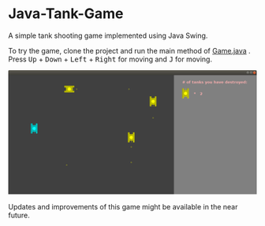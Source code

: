 # Java-Tank-Game
A simple tank shooting game implemented using Java Swing. 

To try the game, clone the project and run the main method of [Game.java](https://github.com/catherineruoxiwu/Java-Tank-Game/blob/main/src/com/catwrx/tankgame/Game.java)
. Press <kbd>Up</kbd> + <kbd>Down</kbd> + <kbd>Left</kbd> + <kbd>Right</kbd> for moving and <kbd>J</kbd> for moving.

![Screenshot of the game](res/screenshot.png)

Updates and improvements of this game might be available in the near future.